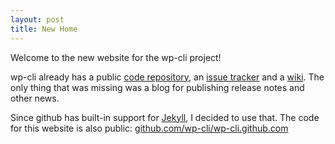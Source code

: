 ```yaml
---
layout: post
title: New Home
---
```


Welcome to the new website for the wp-cli project!

wp-cli already has a public [code repository](https://github.com/wp-cli/wp-cli), an [issue tracker](https://github.com/wp-cli/wp-cli/issues) and a [wiki](https://github.com/wp-cli/wp-cli/wiki). The only thing that was missing was a blog for publishing release notes and other news.

Since github has built-in support for [Jekyll](https://github.com/mojombo/jekyll/wiki), I decided to use that. The code for this website is also public: [github.com/wp-cli/wp-cli.github.com](https://github.com/wp-cli/wp-cli.github.com)
